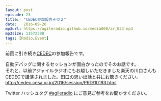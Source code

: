 ```yaml
---
layout: post
episode: 23
title:  "CEDEC参加報告その２"
date:   2016-09-26
mp3url: https://agileradio.github.io/media000/ar_023.mp3
mp3size: 11572388
tags: [Radio,Event]
---
```


前回に引き続き[CEDEC](http://cedec.cesa.or.jp/)の参加報告です。  

自動デバッグに関するセッションが面白かったのでそのお話です。  
それと、以前アジャイルラジオにもお越しいただきました楽天の川口さんもCEDECで講演されました。田口の思い出話と共にお聴きください。  
http://cedec.cesa.or.jp/2016/session/PRD/10193.html

Twitter ハッシュタグ [#agileradio](https://twitter.com/intent/tweet?hashtags=agileradio) にご意見ご参考をお聞かせください。  

